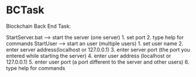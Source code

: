 # BCTask
Blockchain Back End Task:

StartServer.bat --> start the server (one server)
	1. set port
	2. type help for commands
StartUser --> start an user (multiple users)
	1. set user name
	2. enter server address(localhost or 127.0.0.1)
	3. enter server port (the port you entered while starting the server)
	4. enter user address (localhost or 127.0.0.1)
	5. enter user port (a port different to the server and other users)
	6. type help for commands
	
